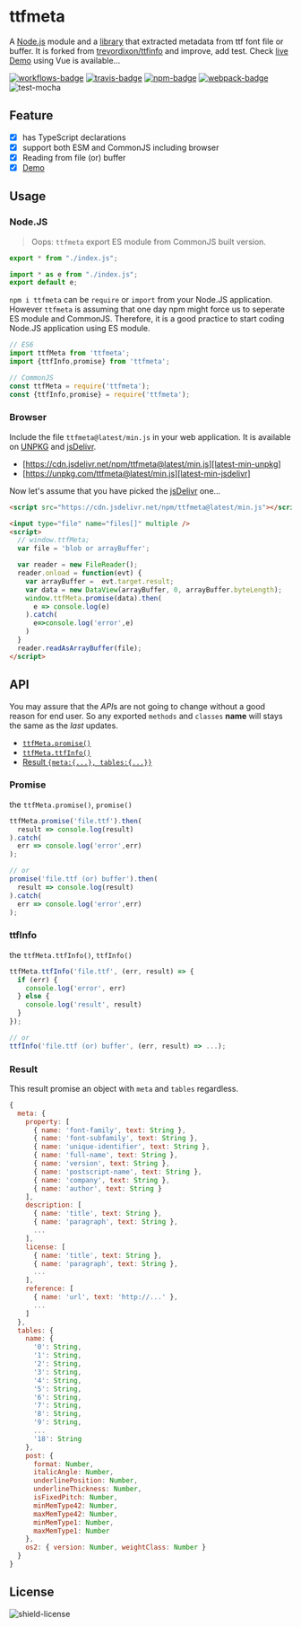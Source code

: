 # ttfmeta

A [Node.js](#nodejs) module and a [library](#browser) that extracted metadata from ttf font file or buffer. It is forked from [trevordixon/ttfinfo][forked-from] and improve, add test. Check [live Demo][demo] using Vue is available...

[![workflows-badge]][workflows]
[![travis-badge]][travis]
[![npm-badge]][npm]
[![webpack-badge]][latest-min-unpkg]
![test-mocha]

## Feature

- [x] has TypeScript declarations
- [x] support both ESM and CommonJS including browser
- [x] Reading from file (or) buffer
- [x] [Demo][demo]

## Usage

### Node.JS

> Oops: `ttfmeta` export ES module from CommonJS built version.

```js
export * from "./index.js";

import * as e from "./index.js";
export default e;
```

`npm i ttfmeta` can be `require` or `import` from your Node.JS application. However `ttfmeta` is assuming that one day npm might force us to seperate ES module and CommonJS. Therefore, it is a good practice to start coding Node.JS application using ES module.

```js
// ES6
import ttfMeta from 'ttfmeta';
import {ttfInfo,promise} from 'ttfmeta';

// CommonJS
const ttfMeta = require('ttfmeta');
const {ttfInfo,promise} = require('ttfmeta');
```

### Browser

Include the file `ttfmeta@latest/min.js` in your web application. It is available on [UNPKG][unpkg] and [jsDelivr][jsdelivr].

- [https://cdn.jsdelivr.net/npm/ttfmeta@latest/min.js][latest-min-unpkg]
- [https://unpkg.com/ttfmeta@latest/min.js][latest-min-jsdelivr]

Now let's assume that you have picked the [jsDelivr][latest-min-jsdelivr] one...

```html
<script src="https://cdn.jsdelivr.net/npm/ttfmeta@latest/min.js"></script>

<input type="file" name="files[]" multiple />
<script>
  // window.ttfMeta;
  var file = 'blob or arrayBuffer';

  var reader = new FileReader();
  reader.onload = function(evt) {
    var arrayBuffer =  evt.target.result;
    var data = new DataView(arrayBuffer, 0, arrayBuffer.byteLength);
    window.ttfMeta.promise(data).then(
      e => console.log(e)
    ).catch(
      e=>console.log('error',e)
    )
  }
  reader.readAsArrayBuffer(file);
</script>
```

## API

You may assure that the *API*s are not going to change without a good reason for end user. So any exported `methods` and `classes` **name** will stays the same as the *last* updates.

- [`ttfMeta.promise()`](#promise)
- [`ttfMeta.ttfInfo()`](#ttfInfo)
- [Result `{meta:{...}, tables:{...}}`](#result)

### Promise

the `ttfMeta.promise()`, `promise()`

```js
ttfMeta.promise('file.ttf').then(
  result => console.log(result)
).catch(
  err => console.log('error',err)
);

// or
promise('file.ttf (or) buffer').then(
  result => console.log(result)
).catch(
  err => console.log('error',err)
);
```

### ttfInfo

the `ttfMeta.ttfInfo()`, `ttfInfo()`

```js
ttfMeta.ttfInfo('file.ttf', (err, result) => {
  if (err) {
    console.log('error', err)
  } else {
    console.log('result', result)
  }
});

// or
ttfInfo('file.ttf (or) buffer', (err, result) => ...);
```

### Result

This result promise an object with `meta` and `tables` regardless.

```js
{
  meta: {
    property: [
      { name: 'font-family', text: String },
      { name: 'font-subfamily', text: String },
      { name: 'unique-identifier', text: String },
      { name: 'full-name', text: String },
      { name: 'version', text: String },
      { name: 'postscript-name', text: String },
      { name: 'company', text: String },
      { name: 'author', text: String }
    ],
    description: [
      { name: 'title', text: String },
      { name: 'paragraph', text: String },
      ...
    ],
    license: [
      { name: 'title', text: String },
      { name: 'paragraph', text: String },
      ...
    ],
    reference: [
      { name: 'url', text: 'http://...' },
      ...
    ]
  },
  tables: {
    name: {
      '0': String,
      '1': String,
      '2': String,
      '3': String,
      '4': String,
      '5': String,
      '6': String,
      '7': String,
      '8': String,
      '9': String,
      ...
      '18': String
    },
    post: {
      format: Number,
      italicAngle: Number,
      underlinePosition: Number,
      underlineThickness: Number,
      isFixedPitch: Number,
      minMemType42: Number,
      maxMemType42: Number,
      minMemType1: Number,
      maxMemType1: Number
    },
    os2: { version: Number, weightClass: Number }
  }
}
```

## License

![shield-license]

[demo]: https://khensolomon.github.io/ttfmeta/
[workflows-badge]: https://github.com/khensolomon/ttfmeta/workflows/Node/badge.svg
[workflows]: https://github.com/khensolomon/ttfmeta/actions/workflows/node.yml
[test-mocha]: https://img.shields.io/badge/test-mocha-green.svg?longCache=true
[webpack-badge]: https://img.shields.io/badge/webpack-yes-green.svg?longCache=true

[unpkg]: https://unpkg.com/
[latest-min-unpkg]: https://unpkg.com/ttfmeta@latest/min.js
[jsdelivr]: https://www.jsdelivr.com/
[latest-min-jsdelivr]: https://cdn.jsdelivr.net/npm/ttfmeta@latest/min.js

[travis-badge]: https://app.travis-ci.com/khensolomon/ttfmeta.svg?branch=master
[travis]: https://app.travis-ci.com/khensolomon/ttfmeta
[npm-badge]: https://img.shields.io/npm/dt/ttfmeta.svg
[npm]: https://www.npmjs.com/package/ttfmeta
[shield-license]: https://img.shields.io/github/license/khensolomon/ttfmeta?style=social

[forked-from]: https://github.com/trevordixon/ttfinfo
